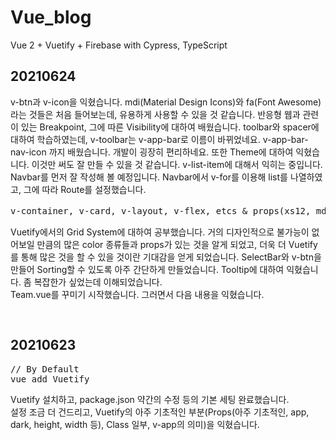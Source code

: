 # Vue_blog

Vue 2 + Vuetify + Firebase with Cypress, TypeScript

## 20210624
v-btn과 v-icon을 익혔습니다.
mdi(Material Design Icons)와 fa(Font Awesome)라는 것들은 처음 들어보는데, 
유용하게 사용할 수 있을 것 같습니다.
반응형 웹과 관련이 있는 Breakpoint, 그에 따른 Visibility에 대하여 배웠습니다.
toolbar와 spacer에 대하여 학습하였는데, v-toolbar는 v-app-bar로 이름이 바뀌었네요.
v-app-bar-nav-icon 까지 배웠습니다. 개발이 굉장히 편리하네요.
또한 Theme에 대하여 익혔습니다. 이것만 써도 잘 만들 수 있을 것 같습니다.
v-list-item에 대해서 익히는 중입니다. Navbar를 먼저 잘 작성해 볼 예정입니다.
Navbar에서 v-for를 이용해 list를 나열하였고, 그에 따라 Route를 설정했습니다.
<br />
<pre>
v-container, v-card, v-layout, v-flex, etcs & props(xs12, md6, row, wrap 등)
</pre>
Vuetify에서의 Grid System에 대하여 공부했습니다. 거의 디자인적으로 불가능이
없어보일 만큼의 많은 color 종류들과 props가 있는 것을 알게 되었고,
더욱 더 Vuetify를 통해 많은 것을 할 수 있을 것이란 기대감을 얻게 되었습니다.
SelectBar와 v-btn을 만들어 Sorting할 수 있도록 아주 간단하게 만들었습니다.
Tooltip에 대하여 익혔습니다. 좀 복잡한가 싶었는데 이해되었습니다.
<br />
Team.vue를 꾸미기 시작했습니다. 그러면서 다음 내용을 익혔습니다.
<pre>
<v-responsive> <v-card-text> <v-card-actions>
</pre>

## 20210623
<pre>
// By Default
vue add Vuetify
</pre>
Vuetify 설치하고, package.json 약간의 수정 등의 기본 세팅 완료했습니다.
<br />
설정 조금 더 건드리고, Vuetify의 아주 기초적인 부분(Props(아주 기초적인, app, dark, height, width 등), Class 일부, v-app의 의미)을 익혔습니다.